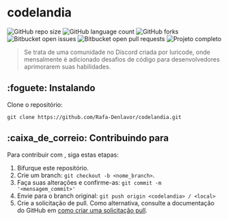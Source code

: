# codelandia
![GitHub repo size](https://img.shields.io/github/repo-size/rafa-denlavor/README-template?style=for-the-badge)
![GitHub language count](https://img.shields.io/github/languages/count/rafa-denlavor/README-template?style=for-the-badge)
![GitHub forks](https://img.shields.io/github/forks/rafa-denlavor/README-template?style=for-the-badge)
![Bitbucket open issues](https://img.shields.io/bitbucket/issues/rafa-denlavor/README-template?style=for-the-badge)
![Bitbucket open pull requests](https://img.shields.io/bitbucket/pr-raw/rafa-denlavor/README-template?style=for-the-badge)
<img src="docs/img/codelandia.png" alt="Projeto completo">

> Se trata de uma comunidade no Discord criada por Iuricode, onde mensalmente é adicionado desafios de código para desenvolvedores aprimorarem suas habilidades.

## :foguete: Instalando <codelandia>
Clone o repositório:
```
git clone https://github.com/Rafa-Denlavor/codelandia.git
```

## :caixa_de_correio: Contribuindo para <codelandia>
Para contribuir com <codelandia>, siga estas etapas:
1. Bifurque este repositório.
2. Crie um branch: `git checkout -b <nome_branch>`.
3. Faça suas alterações e confirme-as: `git commit -m '<mensagem_commit>'`
4. Envie para o branch original: `git push origin <codelandia> / <local>`
5. Crie a solicitação de pull.
Como alternativa, consulte a documentação do GitHub em [como criar uma solicitação pull](https://help.github.com/en/github/collaborating-with-issues-and-pull-requests/creating-a-pull-request).
